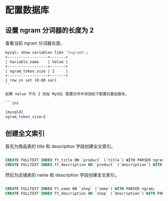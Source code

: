 # 配置数据库

## 设置 ngram 分词器的长度为 2

查看当前 ngram 分词器长度。

```bash
mysql> show variables like '%ngram%';
+------------------+-------+
| Variable_name    | Value |
+------------------+-------+
| ngram_token_size | 2     |
+------------------+-------+
1 row in set (0.00 sec)
``

如果 Value 不为 2 则在 MySQL 配置文件中添加如下配置后重启服务。

```ini

[mysqld]
ngram_token_size=2

```

## 创建全文索引

首先为商品表的 title 和 description 字段创建全文索引。

```sql

CREATE FULLTEXT INDEX ft_title ON `product` (`title`) WITH PARSER ngram;
CREATE FULLTEXT INDEX ft_description ON `product` (`description`) WITH PARSER ngram;

```

然后为店铺表的 name 和 description 字段创建全文索引。

```sql

CREATE FULLTEXT INDEX ft_name ON `shop` (`name`) WITH PARSER ngram;
CREATE FULLTEXT INDEX ft_description ON `shop` (`description`) WITH PARSER ngram;

```
